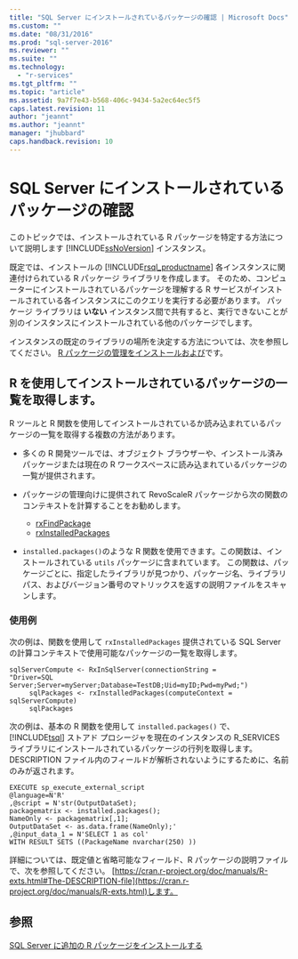```yaml
---
title: "SQL Server にインストールされているパッケージの確認 | Microsoft Docs"
ms.custom: ""
ms.date: "08/31/2016"
ms.prod: "sql-server-2016"
ms.reviewer: ""
ms.suite: ""
ms.technology: 
  - "r-services"
ms.tgt_pltfrm: ""
ms.topic: "article"
ms.assetid: 9a7f7e43-b568-406c-9434-5a2ec64ec5f5
caps.latest.revision: 11
author: "jeannt"
ms.author: "jeannt"
manager: "jhubbard"
caps.handback.revision: 10
---
```

# SQL Server にインストールされているパッケージの確認
  このトピックでは、インストールされている R パッケージを特定する方法について説明します [!INCLUDE[ssNoVersion](../../includes/ssnoversion-md.md)] インスタンス。  
  
既定では、インストールの [!INCLUDE[rsql_productname](../../includes/rsql-productname-md.md)] 各インスタンスに関連付けられている R パッケージ ライブラリを作成します。 そのため、コンピューターにインストールされているパッケージを理解する R サービスがインストールされている各インスタンスにこのクエリを実行する必要があります。 パッケージ ライブラリは **いない** インスタンス間で共有すると、実行できないことが別のインスタンスにインストールされている他のパッケージでします。

インスタンスの既定のライブラリの場所を決定する方法については、次を参照してください。 [R パッケージの管理をインストールおよび](../../advanced-analytics/r-services/installing-and-managing-r-packages.md)です。   
   
 
## R を使用してインストールされているパッケージの一覧を取得します。  
 R ツールと R 関数を使用してインストールされているか読み込まれているパッケージの一覧を取得する複数の方法があります。  
  
+   多くの R 開発ツールでは、オブジェクト ブラウザーや、インストール済みパッケージまたは現在の R ワークスペースに読み込まれているパッケージの一覧が提供されます。  

+ パッケージの管理向けに提供されて RevoScaleR パッケージから次の関数のコンテキストを計算することをお勧めします。
  - [rxFindPackage](https://msdn.microsoft.com/microsoft-r/scaler/rxfindpackage)
  - [rxInstalledPackages](https://msdn.microsoft.com/microsoft-r/scaler/rxInstalledPackages)   
  
+   `installed.packages()`のような R 関数を使用できます。この関数は、インストールされている `utils` パッケージに含まれています。 この関数は、パッケージごとに、指定したライブラリが見つかり、パッケージ名、ライブラリ パス、およびバージョン番号のマトリックスを返すの説明ファイルをスキャンします。  
 
### 使用例  
次の例は、関数を使用して `rxInstalledPackages` 提供されている SQL Server の計算コンテキストで使用可能なパッケージの一覧を取得します。

~~~~
sqlServerCompute <- RxInSqlServer(connectionString = 
"Driver=SQL Server;Server=myServer;Database=TestDB;Uid=myID;Pwd=myPwd;")
     sqlPackages <- rxInstalledPackages(computeContext = sqlServerCompute)
     sqlPackages
~~~~

 次の例は、基本の R 関数を使用して `installed.packages()` で、 [!INCLUDE[tsql](../../includes/tsql-md.md)] ストアド プロシージャを現在のインスタンスの R_SERVICES ライブラリにインストールされているパッケージの行列を取得します。 DESCRIPTION ファイル内のフィールドが解析されないようにするために、名前のみが返されます。  
  
```  
EXECUTE sp_execute_external_script  
@language=N'R'  
,@script = N'str(OutputDataSet);  
packagematrix <- installed.packages();  
NameOnly <- packagematrix[,1];  
OutputDataSet <- as.data.frame(NameOnly);'  
,@input_data_1 = N'SELECT 1 as col'  
WITH RESULT SETS ((PackageName nvarchar(250) ))  
```  
  
 詳細については、既定値と省略可能なフィールド、R パッケージの説明ファイルで、次を参照してください。 [https://cran.r-project.org/doc/manuals/R-exts.html#The-DESCRIPTION-file](https://cran.r-project.org/doc/manuals/R-exts.html)します。  
  
## 参照  
 [SQL Server に追加の R パッケージをインストールする](../../advanced-analytics/r-services/install-additional-r-packages-on-sql-server.md)  
  
  